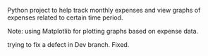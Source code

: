 Python project to help track monthly expenses and view graphs of expenses related to certain time period.

Note: using Matplotlib for plotting graphs based on expense data.

trying to fix a defect in Dev branch. Fixed.